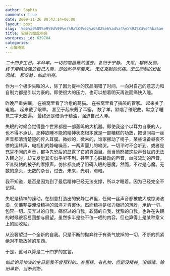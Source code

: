 ```yaml
---
author: Sophia
comments: true
date: 2009-11-26 08:43:14+00:00
layout: post
slug: '%e5%ae%89%e9%9d%99%e7%9a%84%e5%a6%82%e6%ad%a4%e5%93%8d%e4%ba%ae'
title: 安静的如此响亮
wordpress_id: 639704
categories:
- 心情随笔
---
```


_二十四岁生日。本命年。一切的喧嚣蓦然遁去，复归于宁静。
失眠，辗转反侧，终于用精油强迫自己入睡，却依然早早醒来。
无法克制的伤痛。无法抑制的纷乱思绪。
那安静，如此响亮。_

作为一个极少失眠的人，除了因为提神的饮品喝错了时间，一向对自己的意志力和自制力都是引以为豪的。即使很大的压力，也可以想着明天再说而痛快入睡。

昨晚严重失眠。
在被窝里看了治愈的萌猫。
在被窝里看了搞笑的管家。
起来关了电脑。
起来戴了眼罩。
甚至于起来戴了耳塞。
数了羊。默唱了催眠曲。默念了睡觉二字无数遍。
最终还是借助于精油，强迫自己入睡。

失眠的时候会觉得整个世界都是一部轰鸣的大机器。即使我这个以耳力自豪的人，也不得不承认，那种欲睡不能的精神状态根本就是一部糟糕的功放，把世间每一丝声音都清清楚楚的传入耳膜。微妙的，微末的，谁家挪动了椅子，某些设备昼夜不停的运转声，电视机的静电噪音，一两声婴儿的啼哭。一切平时不会听到、或者是充耳不闻的声音，都争先恐后的显露了它的真面目。而当愤怒被这些声音扰的无法入眠之时，却又发觉其实似乎听不到。甚至于心脏跳动的声音，血液流动的声音，不甚熨帖的被子的摩擦声，仿佛都变成了阻碍入眠的恶魔。然而，不过是心魔。无数的念头，无数的杂音，过去，未来，光明，晦暗。

我不知道，是否是因为到了最后精神已经无法支撑，所以才睡着。因为已经完全不记得。

失眠是精神的躁动。在刻意打造出的安静世界里，任何一丝声音都被放大成惊涛骇浪，仿佛非要淹没精神的海洋才肯罢休。然而精神是张力极好的薄膜，承纳一切，包容一切。厌弃过的自我，痛恨过的自我，软弱的自我，犹豫的自我。也许在失眠的时候很容易回想与展望，虽然多半是些不值一哂的内容，但也算得上是某种意义上的回收站。

从没奢望过一个全新的自我。只是不断的抛弃终于有勇气放掉的一切，不断的抓紧绝对不能放掉的东西。

于是，这可以算是二十四岁的宣言。

_如此诡异惨淡的生日是我不曾预料的。有蛋糕，有礼物，但是没精神，没情绪。除旧革新，当断则断。_
